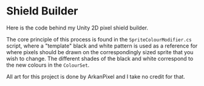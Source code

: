 # Shield Builder

Here is the code behind my Unity 2D pixel shield builder. 

The core principle of this process is found in the `SpriteColourModifier.cs` script, where a "template" black and white pattern is used as a reference for where pixels should be drawn on the correspondingly sized sprite that you wish to change. The different shades of the black and white correspond to the new colours in the `ColourSet`.

All art for this project is done by ArkanPixel and I take no credit for that.
 
